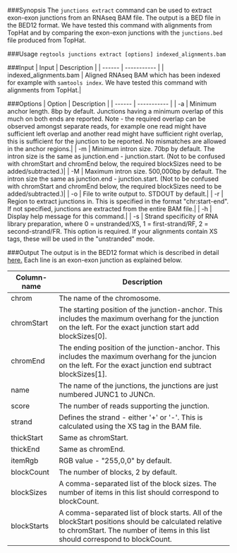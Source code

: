 ###Synopsis
The `junctions extract` command can be used to extract exon-exon junctions from an RNAseq BAM file. The output is a BED file in the BED12 format. We have tested this command with alignments from TopHat and by comparing the exon-exon junctions with the `junctions.bed` file produced from TopHat.

###Usage
`regtools junctions extract [options] indexed_alignments.bam`

###Input
| Input                  | Description |
| ------                 | ----------- |
| indexed_alignments.bam | Aligned RNAseq BAM which has been indexed for example with `samtools index`. We have tested this command with alignments from TopHat.|

###Options
| Option  | Description |
| ------  | ----------- |
| -a      | Minimum anchor length. 8bp by default. Junctions having a minimum overlap of this much on both ends are reported. Note - the required overlap can be observed amongst separate reads, for example one read might have sufficient left overlap and another read might have sufficient right overlap, this is sufficient for the junction to be reported. No mismatches are allowed in the anchor regions.|
| -m      | Minimum intron size. 70bp by default. The intron size is the same as junction.end - junction.start. (Not to be confused with chromStart and chromEnd below, the required blockSizes need to be added/subtracted.)|
| -M      | Maximum intron size. 500,000bp by default. The intron size the same as junction.end - junction.start. (Not to be confused with chromStart and chromEnd below, the required blockSizes need to be added/subtracted.)|
| -o      | File to write output to. STDOUT by default.|
| -r      | Region to extract junctions in. This is specified in the format "chr:start-end". If not specified, junctions are extracted from the entire BAM file.|
| -h      | Display help message for this command.|
| -s      | Strand specificity of RNA library preparation, where 0 = unstranded/XS, 1 = first-strand/RF, 2 = second-strand/FR. This option is required. If your alignments contain XS tags, these will be used in the "unstranded" mode. 

###Output
The output is in the BED12 format which is described in detail [here.](https://genome.ucsc.edu/FAQ/FAQformat.html#format1) Each line is an exon-exon junction as explained below.

| Column-name       | Description |
| -----------       | ----------- |
| chrom | The name of the chromosome.
| chromStart | The starting position of the junction-anchor. This includes the maximum overhang for the junction on the left. For the exact junction start add blockSizes[0].
| chromEnd | The ending position of the junction-anchor. This includes the maximum overhang for the juncion on the left. For the exact junction end subtract blockSizes[1].
| name | The name of the junctions, the junctions are just numbered JUNC1 to JUNCn.
| score | The number of reads supporting the junction.
| strand | Defines the strand - either '+' or '-'. This is calculated using the XS tag in the BAM file.
| thickStart | Same as chromStart.
| thickEnd | Same as chromEnd.
| itemRgb | RGB value - "255,0,0" by default.
| blockCount | The number of blocks, 2 by default.
| blockSizes | A comma-separated list of the block sizes. The number of items in this list should correspond to blockCount.
| blockStarts | A comma-separated list of block starts. All of the blockStart positions should be calculated relative to chromStart. The number of items in this list should correspond to blockCount.
